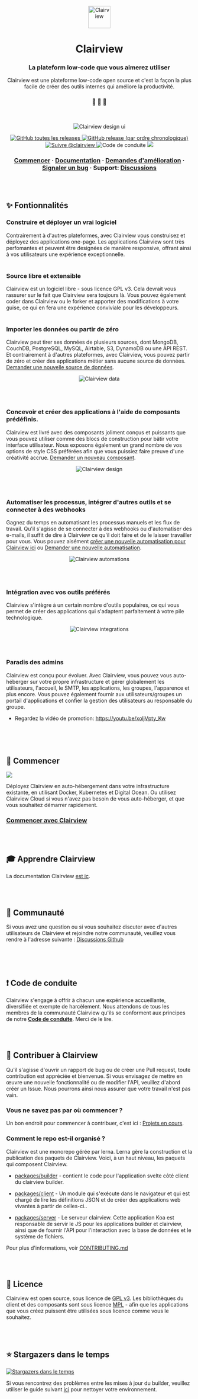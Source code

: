 <p align="center">
  <a href="https://www.clairview.com">
    <img alt="Clairview" src="https://res.cloudinary.com/daog6scxm/image/upload/v1696515725/Branding/Assets/Symbol/RGB/Full%20Colour/Clairview_Symbol_RGB_FullColour_cbqvha_1_z5cwq2.svg" width="60" />
  </a>
</p>
<h1 align="center">
  Clairview
</h1>

<h3 align="center">
  La plateform low-code que vous aimerez utiliser
</h3>
<p align="center">
  Clairview est une plateforme low-code open source et c'est la façon la plus facile de créer des outils internes qui améliore la productivité.
</p>

<h3 align="center">
 🤖 🎨 🚀
</h3>
<br>

<p align="center">
  <img alt="Clairview design ui" src="https://res.cloudinary.com/daog6scxm/image/upload/v1633524049/ui/design-ui-wide-mobile_gdaveq.jpg">
</p>

<p align="center">
  <a href="https://github.com/clairview/clairview/releases">
    <img alt="GitHub toutes les releases" src="https://img.shields.io/github/downloads/Clairview/clairview/total">
  </a>
  <a href="https://github.com/clairview/clairview/releases">
    <img alt="GitHub release (par ordre chronologique)" src="https://img.shields.io/github/v/release/Clairview/clairview">
  </a>
  <a href="https://twitter.com/intent/follow?screen_name=clairview">
    <img src="https://img.shields.io/twitter/follow/clairview?style=social" alt="Suivre @clairview" />
  </a>
  <img src="https://img.shields.io/badge/Contributor%20Covenant-v2.0%20adopted-ff69b4.svg" alt="Code de conduite" />
  <a href="https://codecov.io/gh/Clairview/clairview">
    <img src="https://codecov.io/gh/Clairview/clairview/graph/badge.svg?token=E8W2ZFXQOH"/>
  </a>
</p>

<h3 align="center">
  <a href="https://docs.clairview.com/getting-started">Commencer</a>
  <span> · </span>
  <a href="https://docs.clairview.com">Documentation</a>
  <span> · </span>
  <a href="https://github.com/clairview/clairview/discussions?discussions_q=category%3AIdeas">Demandes d'amélioration</a>
  <span> · </span>
  <a href="https://github.com/clairview/clairview/issues">Signaler un bug</a>
  <span> · </span>
  Support: <a href="https://github.com/clairview/clairview/discussions">Discussions</a>
</h3>

<br /><br />
## ✨ Fontionnalités

### Construire et déployer un vrai logiciel 
Contrairement à d'autres plateformes, avec Clairview vous construisez et déployez des applications one-page. Les applications Clairview sont très perfomantes et peuvent être designées de manière responsive, offrant ainsi à vos utilisateurs une expérience exceptionnelle.
<br /><br />

### Source libre et extensible
Clairview est un logiciel libre - sous licence GPL v3. Cela devrait vous rassurer sur le fait que Clairview sera toujours là. Vous pouvez également coder dans Clairview ou le forker et apporter des modifications à votre guise, ce qui en fera une expérience conviviale pour les développeurs.
<br /><br />

### Importer les données ou partir de zéro
Clairview peut tirer ses données de plusieurs sources, dont MongoDB, CouchDB, PostgreSQL, MySQL, Airtable, S3, DynamoDB ou une API REST. Et contrairement à d'autres plateformes, avec Clairview, vous pouvez partir de zéro et créer des applications métier sans aucune source de données. [Demander une nouvelle source de données](https://github.com/clairview/clairview/discussions?discussions_q=category%3AIdeas).

<p align="center">
  <img alt="Clairview data" src="https://res.cloudinary.com/daog6scxm/image/upload/v1636970242/Out%20of%20beta%20launch/data_n1tlhf.png">
</p>
<br /><br />

### Concevoir et créer des applications à l'aide de composants prédéfinis.

Clairview est livré avec des composants joliment conçus et puissants que vous pouvez utiliser comme des blocs de construction pour bâtir votre interface utilisateur. Nous exposons également un grand nombre de vos options de style CSS préférées afin que vous puissiez faire preuve d'une créativité accrue. [Demander un nouveau composant](https://github.com/clairview/clairview/discussions?discussions_q=category%3AIdeas).

<p align="center">
  <img alt="Clairview design" src="https://res.cloudinary.com/daog6scxm/image/upload/v1636970243/Out%20of%20beta%20launch/design-like-a-pro_qhlfeu.gif">
</p>
<br /><br />

### Automatiser les processus, intégrer d'autres outils et se connecter à des webhooks
Gagnez du temps en automatisant les processus manuels et les flux de travail. Qu'il s'agisse de se connecter à des webhooks ou d'automatiser des e-mails, il suffit de dire à Clairview ce qu'il doit faire et de le laisser travailler pour vous. Vous pouvez aisément [créer une nouvelle automatisation pour Clairview ici](https://github.com/Clairview/automations) ou [Demander une nouvelle automatisation](https://github.com/clairview/clairview/discussions?discussions_q=category%3AIdeas).

<p align="center">
  <img alt="Clairview automations" src="https://res.cloudinary.com/daog6scxm/image/upload/v1636970486/Out%20of%20beta%20launch/automation_riro7u.png">
</p>
<br /><br />

### Intégration avec vos outils préférés
Clairview s'intègre à un certain nombre d'outils populaires, ce qui vous permet de créer des applications qui s'adaptent parfaitement à votre pile technologique.

<p align="center">
  <img alt="Clairview integrations" src="https://res.cloudinary.com/daog6scxm/image/upload/v1636970242/Out%20of%20beta%20launch/integrations_kc7dqt.png">
</p>
<br /><br />

### Paradis des admins
Clairview est conçu pour évoluer. Avec Clairview, vous pouvez vous auto-héberger sur votre propre infrastructure et gérer globalement les utilisateurs, l'accueil, le SMTP, les applications, les groupes, l'apparence et plus encore. Vous pouvez également fournir aux utilisateurs/groupes un portail d'applications et confier la gestion des utilisateurs au responsable du groupe.

- Regardez la vidéo de promotion: https://youtu.be/xoljVpty_Kw

<br /><br /><br />

## 🏁 Commencer

<img src="https://res.cloudinary.com/daog6scxm/image/upload/v1634808888/logo/deploy_npl9za.png" />

Déployez Clairview en auto-hébergement dans votre infrastructure existante, en utilisant Docker, Kubernetes et Digital Ocean.
Ou utilisez Clairview Cloud si vous n'avez pas besoin de vous auto-héberger, et que vous souhaitez démarrer rapidement.

### [Commencer avec Clairview](https://clairview.com)


<br /><br />

## 🎓 Apprendre Clairview

La documentation Clairview [est ic](https://docs.clairview.com).
<br />


<br /><br />

## 💬 Communauté

Si vous avez une question ou si vous souhaitez discuter avec d'autres utilisateurs de Clairview et rejoindre notre communauté, veuillez vous rendre à l'adresse suivante : [Discussions Github](https://github.com/clairview/clairview/discussions)

<br /><br /><br />


## ❗ Code de conduite

Clairview s'engage à offrir à chacun une expérience accueillante, diversifiée et exempte de harcèlement. Nous attendons de tous les membres de la communauté Clairview qu'ils se conforment aux principes de notre [**Code de conduite**](https://github.com/clairview/clairview/blob/HEAD/.github/CODE_OF_CONDUCT.md). Merci de le lire.
<br />


<br /><br />


## 🙌 Contribuer à Clairview

Qu'il s'agisse d'ouvrir un rapport de bug ou de créer une Pull request, toute contribution est appréciée et bienvenue. Si vous envisagez de mettre en œuvre une nouvelle fonctionnalité ou de modifier l'API, veuillez d'abord créer un Issue. Nous pourrons ainsi nous assurer que votre travail n'est pas vain.

### Vous ne savez pas par où commencer ?
Un bon endroit pour commencer à contribuer, c'est ici : [Projets en cours](https://github.com/clairview/clairview/projects/22).

### Comment le repo est-il organisé ?
Clairview est une monorepo gérée par lerna. Lerna gère la construction et la publication des paquets de Clairview. Voici, à un haut niveau, les paquets qui composent Clairview.

- [packages/builder](https://github.com/clairview/clairview/tree/HEAD/packages/builder) - contient le code pour l'application svelte côté client du clairview builder.

- [packages/client](https://github.com/clairview/clairview/tree/HEAD/packages/client) - Un module qui s'exécute dans le navigateur et qui est chargé de lire les définitions JSON et de créer des applications web vivantes à partir de celles-ci..

- [packages/server](https://github.com/clairview/clairview/tree/HEAD/packages/server) - Le serveur clairview. Cette application Koa est responsable de servir le JS pour les applications builder et clairview, ainsi que de fournir l'API pour l'interaction avec la base de données et le système de fichiers.

Pour plus d'informations, voir [CONTRIBUTING.md](https://github.com/clairview/clairview/blob/HEAD/.github/CONTRIBUTING.md)

<br /><br />


## 📝 Licence

Clairview est open source, sous licence de [GPL v3](https://www.gnu.org/licenses/gpl-3.0.en.html). Les bibliothèques du client et des composants sont sous licence [MPL](https://directory.fsf.org/wiki/License:MPL-2.0) - afin que les applications que vous créez puissent être utilisées sous licence comme vous le souhaitez.

<br /><br />

## ⭐ Stargazers dans le temps

[![Stargazers dans le temps](https://starchart.cc/Clairview/clairview.svg)](https://starchart.cc/Clairview/clairview)

Si vous rencontrez des problèmes entre les mises à jour du builder, veuillez utiliser le guide suivant [ici](https://github.com/clairview/clairview/blob/HEAD/.github/CONTRIBUTING.md#troubleshooting) pour nettoyer votre environnement.
